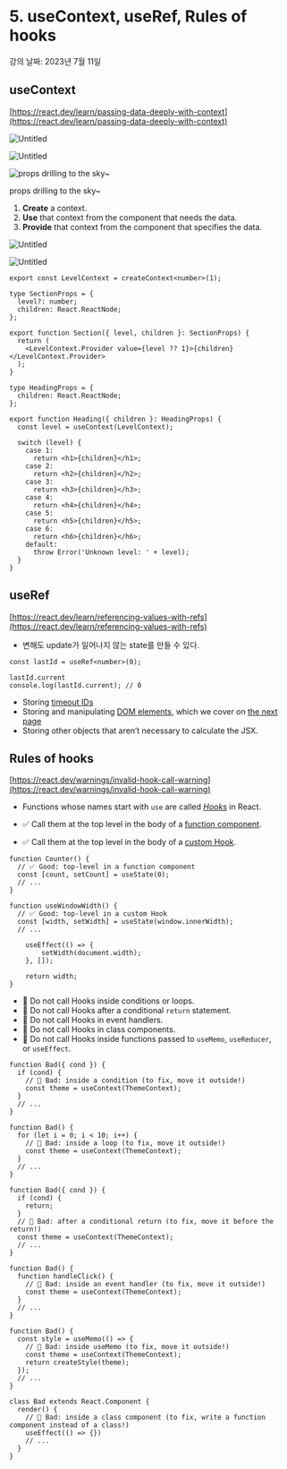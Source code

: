 # 5. useContext, useRef, Rules of hooks

강의 날짜: 2023년 7월 11일

## useContext

[https://react.dev/learn/passing-data-deeply-with-context](https://react.dev/learn/passing-data-deeply-with-context)

![Untitled](assets/Untitled%204.png)

![Untitled](assets/Untitled%205.png)

![props drilling to the sky~](assets/Untitled%206.png)

props drilling to the sky~

1. **Create** a context.
2. **Use** that context from the component that needs the data.
3. **Provide** that context from the component that specifies the data.

![Untitled](assets/Untitled%207.png)

![Untitled](assets/Untitled%208.png)

```tsx
export const LevelContext = createContext<number>(1);

type SectionProps = {
  level?: number;
  children: React.ReactNode;
};

export function Section({ level, children }: SectionProps) {
  return (
    <LevelContext.Provider value={level ?? 1}>{children}</LevelContext.Provider>
  );
}

```

```tsx
type HeadingProps = {
  children: React.ReactNode;
};

export function Heading({ children }: HeadingProps) {
  const level = useContext(LevelContext);

  switch (level) {
    case 1:
      return <h1>{children}</h1>;
    case 2:
      return <h2>{children}</h2>;
    case 3:
      return <h3>{children}</h3>;
    case 4:
      return <h4>{children}</h4>;
    case 5:
      return <h5>{children}</h5>;
    case 6:
      return <h6>{children}</h6>;
    default:
      throw Error('Unknown level: ' + level);
  }
}
```

## useRef

[https://react.dev/learn/referencing-values-with-refs](https://react.dev/learn/referencing-values-with-refs)

- 변해도 update가 일어나지 않는 state를 만들 수 있다.

```tsx
const lastId = useRef<number>(0);

lastId.current
console.log(lastId.current); // 0
```

- Storing [timeout IDs](https://developer.mozilla.org/docs/Web/API/setTimeout)
- Storing and manipulating [DOM elements](https://developer.mozilla.org/docs/Web/API/Element), which we cover on [the next page](https://react.dev/learn/manipulating-the-dom-with-refs)
- Storing other objects that aren’t necessary to calculate the JSX.

## Rules of hooks

[https://react.dev/warnings/invalid-hook-call-warning](https://react.dev/warnings/invalid-hook-call-warning)

- Functions whose names start with `use` are called *[Hooks](https://react.dev/reference/react)* in React.

- ✅ Call them at the top level in the body of a [function component](https://react.dev/learn/your-first-component).
- ✅ Call them at the top level in the body of a [custom Hook](https://react.dev/learn/reusing-logic-with-custom-hooks).

```tsx
function Counter() {
  // ✅ Good: top-level in a function component
  const [count, setCount] = useState(0);
  // ...
}

function useWindowWidth() {
  // ✅ Good: top-level in a custom Hook
  const [width, setWidth] = useState(window.innerWidth);
  // ...

	useEffect(() => {
		setWidth(document.width);
	}, []);

	return width;
}
```

- 🔴 Do not call Hooks inside conditions or loops.
- 🔴 Do not call Hooks after a conditional `return` statement.
- 🔴 Do not call Hooks in event handlers.
- 🔴 Do not call Hooks in class components.
- 🔴 Do not call Hooks inside functions passed to `useMemo`, `useReducer`, or `useEffect`.

```tsx
function Bad({ cond }) {
  if (cond) {
    // 🔴 Bad: inside a condition (to fix, move it outside!)
    const theme = useContext(ThemeContext);
  }
  // ...
}

function Bad() {
  for (let i = 0; i < 10; i++) {
    // 🔴 Bad: inside a loop (to fix, move it outside!)
    const theme = useContext(ThemeContext);
  }
  // ...
}

function Bad({ cond }) {
  if (cond) {
    return;
  }
  // 🔴 Bad: after a conditional return (to fix, move it before the return!)
  const theme = useContext(ThemeContext);
  // ...
}

function Bad() {
  function handleClick() {
    // 🔴 Bad: inside an event handler (to fix, move it outside!)
    const theme = useContext(ThemeContext);
  }
  // ...
}

function Bad() {
  const style = useMemo(() => {
    // 🔴 Bad: inside useMemo (to fix, move it outside!)
    const theme = useContext(ThemeContext);
    return createStyle(theme);
  });
  // ...
}

class Bad extends React.Component {
  render() {
    // 🔴 Bad: inside a class component (to fix, write a function component instead of a class!)
    useEffect(() => {})
    // ...
  }
}
```